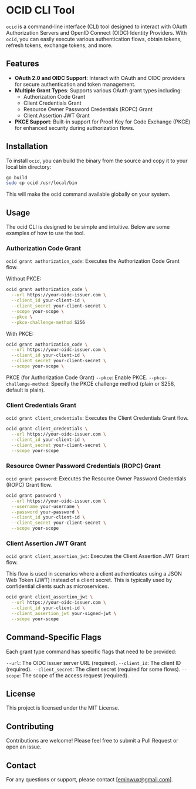 # OCID CLI Tool

`ocid` is a command-line interface (CLI) tool designed to interact with OAuth Authorization Servers and OpenID Connect (OIDC) Identity Providers. With `ocid`, you can easily execute various authentication flows, obtain tokens, refresh tokens, exchange tokens, and more.

## Features

- **OAuth 2.0 and OIDC Support**: Interact with OAuth and OIDC providers for secure authentication and token management.
- **Multiple Grant Types**: Supports various OAuth grant types including:
  - Authorization Code Grant
  - Client Credentials Grant
  - Resource Owner Password Credentials (ROPC) Grant
  - Client Assertion JWT Grant
- **PKCE Support**: Built-in support for Proof Key for Code Exchange (PKCE) for enhanced security during authorization flows.

## Installation

To install `ocid`, you can build the binary from the source and copy it to your local bin directory:

```bash
go build
sudo cp ocid /usr/local/bin
```

This will make the ocid command available globally on your system.

## Usage
The ocid CLI is designed to be simple and intuitive. Below are some examples of how to use the tool.

### Authorization Code Grant
`ocid grant authorization_code`: Executes the Authorization Code Grant flow.

Without PKCE:

```bash
ocid grant authorization_code \
  --url https://your-oidc-issuer.com \
  --client_id your-client-id \
  --client_secret your-client-secret \
  --scope your-scope \
  --pkce \
  --pkce-challenge-method S256
```

With PKCE:
```bash
ocid grant authorization_code \
  --url https://your-oidc-issuer.com \
  --client_id your-client-id \
  --client_secret your-client-secret \
  --scope your-scope \
```

PKCE (for Authorization Code Grant)
`--pkce`: Enable PKCE.
`--pkce-challenge-method`: Specify the PKCE challenge method (plain or S256, default is plain).


### Client Credentials Grant
`ocid grant client_credentials`: Executes the Client Credentials Grant flow.

```bash
ocid grant client_credentials \
  --url https://your-oidc-issuer.com \
  --client_id your-client-id \
  --client_secret your-client-secret \
  --scope your-scope
```

### Resource Owner Password Credentials (ROPC) Grant
`ocid grant password`: Executes the Resource Owner Password Credentials (ROPC) Grant flow.

```bash
ocid grant password \
  --url https://your-oidc-issuer.com \
  --username your-username \
  --password your-password \
  --client_id your-client-id \
  --client_secret your-client-secret \
  --scope your-scope
```
### Client Assertion JWT Grant
`ocid grant client_assertion_jwt`: Executes the Client Assertion JWT Grant flow.

This flow is used in scenarios where a client authenticates using a JSON Web Token (JWT) instead of a client secret. This is typically used by confidential clients such as microservices.

```bash
ocid grant client_assertion_jwt \
  --url https://your-oidc-issuer.com \
  --client_id your-client-id \
  --client_assertion_jwt your-signed-jwt \
  --scope your-scope
```
## Command-Specific Flags
Each grant type command has specific flags that need to be provided:

`--url`: The OIDC issuer server URL (required).
`--client_id`: The client ID (required).
`--client_secret`: The client secret (required for some flows).
`--scope`: The scope of the access request (required).

## License

This project is licensed under the MIT License.

## Contributing
Contributions are welcome! Please feel free to submit a Pull Request or open an issue.

## Contact
For any questions or support, please contact [eminwux@gmail.com].